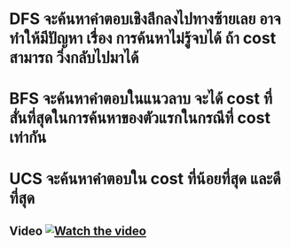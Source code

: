 # DFS จะค้นหาคำตอบเชิงลึกลงไปทางซ้ายเลย อาจทำให้มีปัญหา เรื่อง การค้นหาไม่รู้จบได้ ถ้า cost สามารถ วิ่งกลับไปมาได้
# BFS จะค้นหาคำตอบในแนวลาบ จะได้ cost ที่สั่นที่สุดในการค้นหาของตัวแรกในกรณีที่ cost เท่ากัน
# UCS จะค้นหาคำตอบใน cost ที่น้อยที่สุด และดีที่สุด
## Video [![Watch the video](https://i3.ytimg.com/vi/wxNb4OTLVYo/maxresdefault.jpg)](https://youtu.be/wxNb4OTLVYo)

